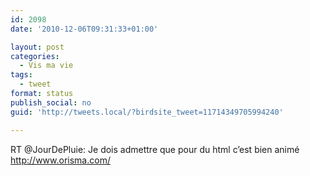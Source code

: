 ```yaml
---
id: 2098
date: '2010-12-06T09:31:33+01:00'

layout: post
categories:
  - Vis ma vie
tags:
  - tweet
format: status
publish_social: no
guid: 'http://tweets.local/?birdsite_tweet=11714349705994240'

---
```


RT @JourDePluie: Je dois admettre que pour du html c’est bien animé http://www.orisma.com/